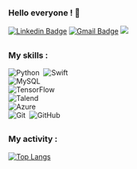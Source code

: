 ### Hello everyone ! 👋

<!--
**gdemerges/gdemerges** is a ✨ _special_ ✨ repository because its `README.md` (this file) appears on your GitHub profile.

Here are some ideas to get you started:

- 🔭 I’m currently working on ...
- 🌱 I’m currently learning ...
- 👯 I’m looking to collaborate on ...
- 🤔 I’m looking for help with ...
- 💬 Ask me about ...
- 📫 How to reach me: ...
- 😄 Pronouns: ...
- ⚡ Fun fact: ...
-->

[![Linkedin Badge](https://img.shields.io/badge/-LinkedIn-0077B5?style=flat&logo=Linkedin&logoColor=white&link=https://www.linkedin.com/in/guillaume-demerges/)](https://www.linkedin.com/in/guillaume-demerges/) [![Gmail Badge](https://img.shields.io/badge/-Email-c14438?style=flat&logo=Gmail&logoColor=white&link=mailto:guillaume.demerges@protonmail.com)](mailto:guillaume.demerges@protonmail.com) ![](https://komarev.com/ghpvc/?username=gdemerges)

<h2></h2>

### My skills :

![Python](https://img.shields.io/badge/python-3670A0?style=for-the-badge&logo=python&logoColor=ffdd54)&nbsp;
![Swift](https://img.shields.io/badge/Swift-FA7343?style=for-the-badge&logo=swift&logoColor=white)&nbsp; </br>
![MySQL](https://img.shields.io/badge/MySQL-00000F?style=for-the-badge&logo=mysql&logoColor=white)&nbsp; </br>
![TensorFlow](https://img.shields.io/badge/TensorFlow-FF6F00?style=for-the-badge&logo=tensorflow&logoColor=white)&nbsp; </br>
![Talend](https://img.shields.io/badge/Talend-FF6D70?style=for-the-badge&logo=Talend&logoColor=white)&nbsp; </br>
![Azure](https://img.shields.io/badge/Microsoft_Azure-0089D6?style=for-the-badge&logo=microsoft-azure&logoColor=white)&nbsp; </br>
![Git](https://img.shields.io/badge/GIT-E44C30?style=for-the-badge&logo=git&logoColor=white)&nbsp;
![GitHub](https://img.shields.io/badge/GitHub-100000?style=for-the-badge&logo=github&logoColor=white)&nbsp; </br>
<h2></h2>

### My activity :

[![Top Langs](https://github-readme-stats.vercel.app/api/top-langs/?username=gdemerges)](https://github.com/gdemerges/github-readme-stats)
